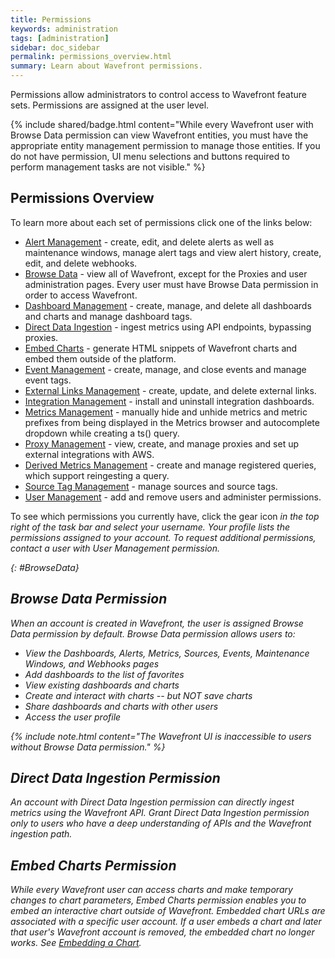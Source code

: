 ```yaml
---
title: Permissions
keywords: administration
tags: [administration]
sidebar: doc_sidebar
permalink: permissions_overview.html
summary: Learn about Wavefront permissions.
---
```


Permissions allow administrators to control access to Wavefront feature sets. Permissions are assigned at the user level.

{% include shared/badge.html content="While every Wavefront user with Browse Data permission can view Wavefront entities, you must have the appropriate entity management permission to manage those entities. If you do not have permission, UI menu selections and buttons required to perform management tasks are not visible." %}

## Permissions Overview

To learn more about each set of permissions click one of the links below:

- [Alert Management](alerts.html) - create, edit, and delete alerts as well as maintenance windows, manage alert tags and view alert history, create, edit, and delete webhooks.
- [Browse Data](#BrowseData) - view all of Wavefront, except for the Proxies and user administration pages. Every user must have Browse Data permission in order to access Wavefront.
- [Dashboard Management](dashboards_managing.html) - create, manage, and delete all dashboards and charts and manage dashboard tags.
- [Direct Data Ingestion](direct_ingestion.html) - ingest metrics using API endpoints, bypassing proxies.
- [Embed Charts](charts_embedding.html) - generate HTML snippets of Wavefront charts and embed them outside of the platform.
- [Event Management](events.html) - create, manage, and close events and manage event tags.
- [External Links Management](external_links_managing.html) - create, update, and delete external links.
- [Integration Management](integrations.html) - install and uninstall integration dashboards.
- [Metrics Management](metrics_managing.html) - manually hide and unhide metrics and metric prefixes from being displayed in the Metrics browser and autocomplete dropdown while creating a ts() query.
- [Proxy Management](proxies_installing.html#managing-proxy-services) - view, create, and manage proxies and set up external integrations with AWS.
- [Derived Metrics Management](derived_metrics.html) - create and manage registered queries, which support reingesting a query.
- [Source Tag Management](sources_managing.html) - manage sources and source tags.
- [User Management](users_managing.html) - add and remove users and administer permissions.

To see which permissions you currently have, click the gear icon <i class="fa fa-cog"/> in the top right of the task bar and select your username. Your profile lists the permissions assigned to your account. To request additional permissions, contact a user with User Management permission.

{: #BrowseData}
## Browse Data Permission

When an account is created in Wavefront, the user is assigned Browse Data permission by default. Browse Data permission allows users to:

- View the Dashboards, Alerts, Metrics, Sources, Events, Maintenance Windows, and Webhooks pages
- Add dashboards to the list of favorites
- View existing dashboards and charts
- Create and interact with charts -- but NOT save charts
- Share dashboards and charts with other users
- Access the user profile

{% include note.html content="The Wavefront UI is inaccessible to users without Browse Data permission." %}

## Direct Data Ingestion Permission

An account with Direct Data Ingestion permission can directly ingest metrics using the Wavefront API. Grant Direct Data Ingestion permission only to users who have a deep understanding of APIs and the Wavefront ingestion path.

## Embed Charts Permission

While every Wavefront user can access charts and make temporary changes to chart parameters, Embed Charts permission enables you to embed an interactive chart outside of Wavefront. Embedded chart URLs are associated with a specific user account. If a user embeds a chart and later that user's Wavefront account is removed, the embedded chart no longer works. See [Embedding a Chart](charts_embedding.html).
